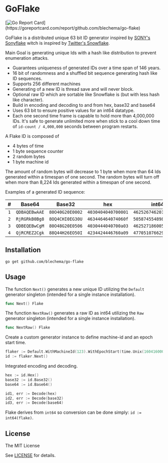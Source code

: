 GoFlake
=========

[![Go Report Card](https://goreportcard.com/badge/github.com/blechema/go-flake?)](https://goreportcard.com/report/github.com/blechema/go-flake)

GoFlake is a distributed unique 63 bit ID generator inspired by [SONY's Sonyflake](https://github.com/sony/sonyflake) witch is inspired by [Twitter's Snowflake](https://blog.twitter.com/2010/announcing-snowflake).  

Main Goal is generating unique Ids with a hash like distribution to prevent enumeration attacks.

* Guarantees uniqueness of generated IDs over a time span of 146 years.
* 16 bit of randomness and a shuffled bit sequence generating hash like ID sequences.
* Supports 256 different machines
* Generating of a new ID is thread save and will never block.
* Optional raw ID which are sortable like Snowflake is (but with less hash like character).
* Build in encoding and decoding to and from hex, base32 and base64
* Uses 63 bit to ensure positive values for an int64 datatype.
* Each one second time frame is capable to hold more than 4,000,000 IDs. It's safe to generate unlimited more when 
stick to a cool down time of `id-count / 4,000,000` seconds between program restarts.

A Flake ID is composed of

* 4 bytes of time
* 1 byte sequence counter  
* 2 random bytes
* 1 byte machine id

The amount of random bytes will decrease to 1 byte when more than 64 Ids generated within a timespan of one second.
The random bytes will turn off when more than 8,224 Ids generated within a timespan of one second.

Examples of a generated ID sequence:

|  #  | Base64        | Base32          | hex                | int64                |
|:---:|:-------------:|:---------------:|:------------------:|:--------------------:|
| `1` | `QDBAQEBwAAE` | `80O40G20E0002` | `4030404040700001` | `4625267462012665857` |
| `2` | `RjRGRkB0Bg8` | `8OQ4CHI0EG30U` | `463446464074060f` | `5058745548986910223` |
| `3` | `QDBEQEBwCgM` | `80O48G20E0506` | `4030444040700a03` | `4625271860059179523` |
| `4` | `QjRCREZ2Cgk` | `88Q44H26EO50I` | `4234424446760a09` | `4770510766299548169` |

Installation
------------

```
go get github.com/blechema/go-flake
```

Usage
-----

The function `Next()` generates a new unique ID utilizing the `Default` generator singleton (intended for a single instance installation).

```go
func Next() Flake
```

The function `NextRaw()` generates a raw ID as int64 utilizing the `Raw` generator singleton (intended for a single instance installation).

```go
func NextRaw() Flake
```

Create a custom generator instance to define machine-id and an epoch start time.

```go
flaker := Default.WithMachineId(123).WithEpochStart(time.Unix(1604160000, 0))
id := flaker.Next()
```

Integrated encoding and decoding.

```go
hex := id.Hex()
base32 := id.Base32()
base64 := id.Base64()

id1, err := Decode(hex)
id2, err := Decode(base32)
id3, err := Decode(base64)
```

Flake derives from `int64` so conversion can be done simply: `id := int64(flake)`.

License
-------

The MIT License

See [LICENSE](https://github.com/blechema/go-flake/main/LICENSE) for details. 
